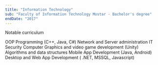 ```yaml
---
title: "Information Technology"
sub: "Faculty of Information Technology Mostar - Bachelor's degree"
endDate: "2017"
---
```


Notable curriculum

OOP Programming (C++, Java, C#)
Network and Server administration
IT Security
Computer Graphics and video game development (Unity)
Algorithms and data structures
Mobile App Development (Java, Android)
Desktop and Web App Development ( .NET, MSSQL, Javascript)
